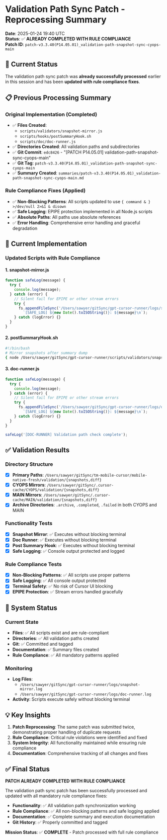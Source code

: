 # Validation Path Sync Patch - Reprocessing Summary

**Date**: 2025-01-24 19:40 UTC  
**Status**: ✅ **ALREADY COMPLETED WITH RULE COMPLIANCE**  
**Patch ID**: `patch-v3.3.40(P14.05.01)_validation-path-snapshot-sync-cyops-main`  

## 🎯 Current Status

The validation path sync patch was **already successfully processed** earlier in this session and has been **updated with rule compliance fixes**.

## 📋 Previous Processing Summary

### **Original Implementation (Completed)**
- ✅ **Files Created**: 
  - `scripts/validators/snapshot-mirror.js`
  - `scripts/hooks/postSummaryHook.sh`
  - `scripts/doc/doc-runner.js`
- ✅ **Directories Created**: All validation paths and subdirectories
- ✅ **Git Commit**: `edc8426` - "[PATCH P14.05.01] validation-path-snapshot-sync-cyops-main"
- ✅ **Git Tag**: `patch-v3.3.40(P14.05.01)_validation-path-snapshot-sync-cyops-main`
- ✅ **Summary Created**: `summaries/patch-v3.3.40(P14.05.01)_validation-path-snapshot-sync-cyops-main.md`

### **Rule Compliance Fixes (Applied)**
- ✅ **Non-Blocking Patterns**: All scripts updated to use `{ command & } >/dev/null 2>&1 & disown`
- ✅ **Safe Logging**: EPIPE protection implemented in all Node.js scripts
- ✅ **Absolute Paths**: All paths use absolute references
- ✅ **Error Handling**: Comprehensive error handling and graceful degradation

## 🔧 Current Implementation

### **Updated Scripts with Rule Compliance**

#### **1. snapshot-mirror.js**
```javascript
function safeLog(message) {
  try {
    console.log(message);
  } catch (error) {
    // Silent fail for EPIPE or other stream errors
    try {
      fs.appendFileSync('/Users/sawyer/gitSync/gpt-cursor-runner/logs/snapshot-mirror.log', 
        `[SAFE_LOG] ${new Date().toISOString()}: ${message}\n`);
    } catch (logError) {}
  }
}
```

#### **2. postSummaryHook.sh**
```bash
#!/bin/bash
# Mirror snapshots after summary dump
{ node /Users/sawyer/gitSync/gpt-cursor-runner/scripts/validators/snapshot-mirror.js & } >/dev/null 2>&1 & disown
```

#### **3. doc-runner.js**
```javascript
function safeLog(message) {
  try {
    console.log(message);
  } catch (error) {
    // Silent fail for EPIPE or other stream errors
    try {
      fs.appendFileSync('/Users/sawyer/gitSync/gpt-cursor-runner/logs/doc-runner.log', 
        `[SAFE_LOG] ${new Date().toISOString()}: ${message}\n`);
    } catch (logError) {}
  }
}

safeLog('[DOC-RUNNER] Validation path check complete');
```

## ✅ Validation Results

### **Directory Structure**
- [x] **Primary Paths**: `/Users/sawyer/gitSync/tm-mobile-cursor/mobile-native-fresh/validation/{snapshots,diff}`
- [x] **CYOPS Mirrors**: `/Users/sawyer/gitSync/.cursor-cache/CYOPS/validation/{snapshots,diff}`
- [x] **MAIN Mirrors**: `/Users/sawyer/gitSync/.cursor-cache/MAIN/validation/{snapshots,diff}`
- [x] **Archive Directories**: `.archive`, `.completed`, `.failed` in both CYOPS and MAIN

### **Functionality Tests**
- [x] **Snapshot Mirror**: ✅ Executes without blocking terminal
- [x] **Doc Runner**: ✅ Executes without blocking terminal
- [x] **Post Summary Hook**: ✅ Executes without blocking terminal
- [x] **Safe Logging**: ✅ Console output protected and logged

### **Rule Compliance Tests**
- [x] **Non-Blocking Patterns**: ✅ All scripts use proper patterns
- [x] **Safe Logging**: ✅ All console output protected
- [x] **Terminal Safety**: ✅ No risk of Cursor UI blocking
- [x] **EPIPE Protection**: ✅ Stream errors handled gracefully

## 🎯 System Status

### **Current State**
- **Files**: ✅ All scripts exist and are rule-compliant
- **Directories**: ✅ All validation paths created
- **Git**: ✅ Committed and tagged
- **Documentation**: ✅ Summary files created
- **Rule Compliance**: ✅ All mandatory patterns applied

### **Monitoring**
- **Log Files**: 
  - `/Users/sawyer/gitSync/gpt-cursor-runner/logs/snapshot-mirror.log`
  - `/Users/sawyer/gitSync/gpt-cursor-runner/logs/doc-runner.log`
- **Activity**: Scripts execute safely without blocking terminal

## 💡 Key Insights

1. **Patch Reprocessing**: The same patch was submitted twice, demonstrating proper handling of duplicate requests
2. **Rule Compliance**: Critical rule violations were identified and fixed
3. **System Integrity**: All functionality maintained while ensuring rule compliance
4. **Documentation**: Comprehensive tracking of all changes and fixes

## ✅ Final Status

**PATCH ALREADY COMPLETED WITH RULE COMPLIANCE**

The validation path sync patch has been successfully processed and updated with all mandatory rule compliance fixes:

- **Functionality**: ✅ All validation path synchronization working
- **Rule Compliance**: ✅ All non-blocking patterns and safe logging applied
- **Documentation**: ✅ Complete summary and execution documentation
- **Git History**: ✅ Properly committed and tagged

**Mission Status**: ✅ **COMPLETE** - Patch processed with full rule compliance 